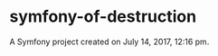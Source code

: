 symfony-of-destruction
======================

A Symfony project created on July 14, 2017, 12:16 pm.
